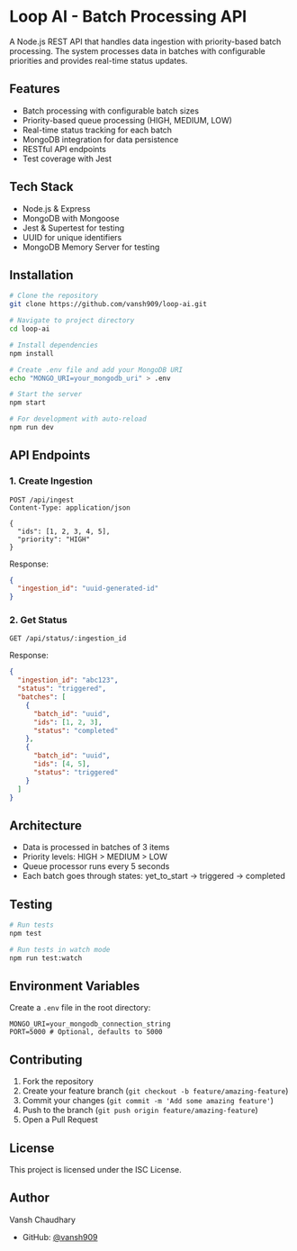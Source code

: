 # Loop AI - Batch Processing API

A Node.js REST API that handles data ingestion with priority-based batch processing. The system processes data in batches with configurable priorities and provides real-time status updates.

## Features

- Batch processing with configurable batch sizes
- Priority-based queue processing (HIGH, MEDIUM, LOW)
- Real-time status tracking for each batch
- MongoDB integration for data persistence
- RESTful API endpoints
- Test coverage with Jest

## Tech Stack

- Node.js & Express
- MongoDB with Mongoose
- Jest & Supertest for testing
- UUID for unique identifiers
- MongoDB Memory Server for testing

## Installation

```bash
# Clone the repository
git clone https://github.com/vansh909/loop-ai.git

# Navigate to project directory
cd loop-ai

# Install dependencies
npm install

# Create .env file and add your MongoDB URI
echo "MONGO_URI=your_mongodb_uri" > .env

# Start the server
npm start

# For development with auto-reload
npm run dev
```

## API Endpoints

### 1. Create Ingestion
```http
POST /api/ingest
Content-Type: application/json

{
  "ids": [1, 2, 3, 4, 5],
  "priority": "HIGH"
}
```

Response:
```json
{
  "ingestion_id": "uuid-generated-id"
}
```

### 2. Get Status
```http
GET /api/status/:ingestion_id
```

Response:
```json
{
  "ingestion_id": "abc123",
  "status": "triggered",
  "batches": [
    {
      "batch_id": "uuid",
      "ids": [1, 2, 3],
      "status": "completed"
    },
    {
      "batch_id": "uuid",
      "ids": [4, 5],
      "status": "triggered"
    }
  ]
}
```

## Architecture

- Data is processed in batches of 3 items
- Priority levels: HIGH > MEDIUM > LOW
- Queue processor runs every 5 seconds
- Each batch goes through states: yet_to_start → triggered → completed

## Testing

```bash
# Run tests
npm test

# Run tests in watch mode
npm run test:watch
```

## Environment Variables

Create a `.env` file in the root directory:

```env
MONGO_URI=your_mongodb_connection_string
PORT=5000 # Optional, defaults to 5000
```

## Contributing

1. Fork the repository
2. Create your feature branch (`git checkout -b feature/amazing-feature`)
3. Commit your changes (`git commit -m 'Add some amazing feature'`)
4. Push to the branch (`git push origin feature/amazing-feature`)
5. Open a Pull Request

## License

This project is licensed under the ISC License.

## Author

Vansh Chaudhary
- GitHub: [@vansh909](https://github.com/vansh909)